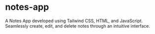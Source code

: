 # notes-app
A Notes App developed using Tailwind CSS, HTML, and JavaScript. Seamlessly create, edit, and delete notes through an intuitive interface.
